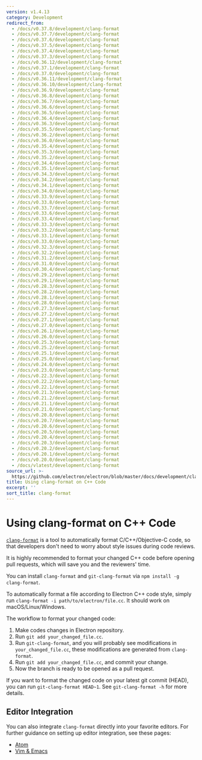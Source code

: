 ```yaml
---
version: v1.4.13
category: Development
redirect_from:
  - /docs/v0.37.8/development/clang-format
  - /docs/v0.37.7/development/clang-format
  - /docs/v0.37.6/development/clang-format
  - /docs/v0.37.5/development/clang-format
  - /docs/v0.37.4/development/clang-format
  - /docs/v0.37.3/development/clang-format
  - /docs/v0.36.12/development/clang-format
  - /docs/v0.37.1/development/clang-format
  - /docs/v0.37.0/development/clang-format
  - /docs/v0.36.11/development/clang-format
  - /docs/v0.36.10/development/clang-format
  - /docs/v0.36.9/development/clang-format
  - /docs/v0.36.8/development/clang-format
  - /docs/v0.36.7/development/clang-format
  - /docs/v0.36.6/development/clang-format
  - /docs/v0.36.5/development/clang-format
  - /docs/v0.36.4/development/clang-format
  - /docs/v0.36.3/development/clang-format
  - /docs/v0.35.5/development/clang-format
  - /docs/v0.36.2/development/clang-format
  - /docs/v0.36.0/development/clang-format
  - /docs/v0.35.4/development/clang-format
  - /docs/v0.35.3/development/clang-format
  - /docs/v0.35.2/development/clang-format
  - /docs/v0.34.4/development/clang-format
  - /docs/v0.35.1/development/clang-format
  - /docs/v0.34.3/development/clang-format
  - /docs/v0.34.2/development/clang-format
  - /docs/v0.34.1/development/clang-format
  - /docs/v0.34.0/development/clang-format
  - /docs/v0.33.9/development/clang-format
  - /docs/v0.33.8/development/clang-format
  - /docs/v0.33.7/development/clang-format
  - /docs/v0.33.6/development/clang-format
  - /docs/v0.33.4/development/clang-format
  - /docs/v0.33.3/development/clang-format
  - /docs/v0.33.2/development/clang-format
  - /docs/v0.33.1/development/clang-format
  - /docs/v0.33.0/development/clang-format
  - /docs/v0.32.3/development/clang-format
  - /docs/v0.32.2/development/clang-format
  - /docs/v0.31.2/development/clang-format
  - /docs/v0.31.0/development/clang-format
  - /docs/v0.30.4/development/clang-format
  - /docs/v0.29.2/development/clang-format
  - /docs/v0.29.1/development/clang-format
  - /docs/v0.28.3/development/clang-format
  - /docs/v0.28.2/development/clang-format
  - /docs/v0.28.1/development/clang-format
  - /docs/v0.28.0/development/clang-format
  - /docs/v0.27.3/development/clang-format
  - /docs/v0.27.2/development/clang-format
  - /docs/v0.27.1/development/clang-format
  - /docs/v0.27.0/development/clang-format
  - /docs/v0.26.1/development/clang-format
  - /docs/v0.26.0/development/clang-format
  - /docs/v0.25.3/development/clang-format
  - /docs/v0.25.2/development/clang-format
  - /docs/v0.25.1/development/clang-format
  - /docs/v0.25.0/development/clang-format
  - /docs/v0.24.0/development/clang-format
  - /docs/v0.23.0/development/clang-format
  - /docs/v0.22.3/development/clang-format
  - /docs/v0.22.2/development/clang-format
  - /docs/v0.22.1/development/clang-format
  - /docs/v0.21.3/development/clang-format
  - /docs/v0.21.2/development/clang-format
  - /docs/v0.21.1/development/clang-format
  - /docs/v0.21.0/development/clang-format
  - /docs/v0.20.8/development/clang-format
  - /docs/v0.20.7/development/clang-format
  - /docs/v0.20.6/development/clang-format
  - /docs/v0.20.5/development/clang-format
  - /docs/v0.20.4/development/clang-format
  - /docs/v0.20.3/development/clang-format
  - /docs/v0.20.2/development/clang-format
  - /docs/v0.20.1/development/clang-format
  - /docs/v0.20.0/development/clang-format
  - /docs/vlatest/development/clang-format
source_url: >-
  https://github.com/electron/electron/blob/master/docs/development/clang-format.md
title: Using clang-format on C++ Code
excerpt: ''
sort_title: clang-format
---
```

# Using clang-format on C++ Code

[`clang-format`](http://clang.llvm.org/docs/ClangFormat.html) is a tool to automatically format C/C++/Objective-C code, so that developers don't need to worry about style issues during code reviews.

It is highly recommended to format your changed C++ code before opening pull requests, which will save you and the reviewers' time.

You can install `clang-format` and `git-clang-format` via `npm install -g clang-format`.

To automatically format a file according to Electron C++ code style, simply run `clang-format -i path/to/electron/file.cc`. It should work on macOS/Linux/Windows.

The workflow to format your changed code:

1.  Make codes changes in Electron repository.
2.  Run `git add your_changed_file.cc`.
3.  Run `git-clang-format`, and you will probably see modifications in `your_changed_file.cc`, these modifications are generated from `clang-format`.
4.  Run `git add your_changed_file.cc`, and commit your change.
5.  Now the branch is ready to be opened as a pull request.

If you want to format the changed code on your latest git commit (HEAD), you can run `git-clang-format HEAD~1`. See `git-clang-format -h` for more details.

## Editor Integration

You can also integrate `clang-format` directly into your favorite editors. For further guidance on setting up editor integration, see these pages:

*   [Atom](https://atom.io/packages/clang-format)
*   [Vim & Emacs](http://clang.llvm.org/docs/ClangFormat.html#vim-integration)
